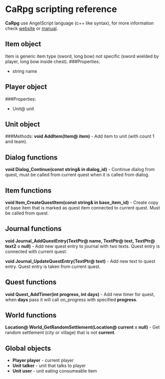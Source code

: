 # CaRpg scripting reference #

**CaRpg** use AngelScript language (c++ like syntax), for more information check [website](http://www.angelcode.com/angelscript) or [manual](http://www.angelcode.com/angelscript/sdk/docs/manual/).

## Item object
Item is generic item type (sword, long bow) not specific (sword wielded by player, long bow inside chest).
###Properties:
* string name

## Player object
###Properties:
* Unit@ unit

## Unit object
###Methods:
**void AddItem(Item@ item)** - Add item to unit (with count 1 and team).

## Dialog functions ##
**void Dialog_Continue(const string& in dialog\_id)** - Continue dialog from quest, must be called from current quest when it is called from dialog.

## Item functions ##
**void Item_CreateQuestItem(const string& in base\_item\_id)** - Create copy of base item that is marked as quest item connected to current quest. Must be called from quest.

## Journal functions
**void Journal_AddQuestEntry(TextPtr@ name, TextPtr@ text, TextPtr@ text2 = null)** - Add new quest entry to journal with two texts. Quest entry is connected with current quest.

**void Journal_UpdateQuestEntry(TextPtr@ text)** - Add new text to quest entry. Quest entry is taken from current quest.

## Quest functions
**void Quest_AddTimer(int progress\, int days)** - Add new timer for quest, when **days** pass it will call on_progress with specified **progress**.

## World functions ##
**Location@ World_GetRandomSettlement(Location@ current = null)** - Get random settlement (city or village) that is not **current**.

## Global objects ##
* **Player player** - current player
* **Unit talker** - unit that talks to player
* **Unit user** - unit eating consumeable item
